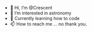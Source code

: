 - 👋 Hi, I’m @Crescent
- 👀 I’m interested in astronomy
- 🌱 Currently learning how to code
- 📫 How to reach me ... no thank you.

<!---
Cresz06/Cresz06 is a ✨ special ✨ repository because its `README.md` (this file) appears on your GitHub profile.
You can click the Preview link to take a look at your changes.
--->

